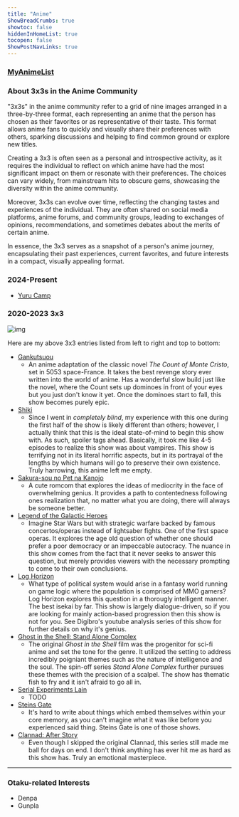 ```yaml
---
title: "Anime"
ShowBreadCrumbs: true 
showtoc: false 
hiddenInHomeList: true
tocopen: false
ShowPostNavLinks: true
---
```


<style>
.content a {
    text-decoration: underline;
}
</style>

### [MyAnimeList](https://myanimelist.net/profile/iamtacky)

### About 3x3s in the Anime Community
"3x3s" in the anime community refer to a grid of nine images arranged in a three-by-three format, each representing an anime that the person has chosen as their favorites or as representative of their taste. This format allows anime fans to quickly and visually share their preferences with others, sparking discussions and helping to find common ground or explore new titles.

Creating a 3x3 is often seen as a personal and introspective activity, as it requires the individual to reflect on which anime have had the most significant impact on them or resonate with their preferences. The choices can vary widely, from mainstream hits to obscure gems, showcasing the diversity within the anime community.

Moreover, 3x3s can evolve over time, reflecting the changing tastes and experiences of the individual. They are often shared on social media platforms, anime forums, and community groups, leading to exchanges of opinions, recommendations, and sometimes debates about the merits of certain anime.

In essence, the 3x3 serves as a snapshot of a person's anime journey, encapsulating their past experiences, current favorites, and future interests in a compact, visually appealing format.

### 2024-Present
- [Yuru Camp]()


### 2020-2023 3x3
![img](3x3anime.jpg)

Here are my above 3x3 entries listed from left to right and top to bottom:
- [Gankutsuou](https://myanimelist.net/anime/239/Gankutsuou)
    - An anime adaptation of the classic novel *The Count of Monte Cristo*, set in 5053 space-France. It takes the best revenge story ever written into the world of anime. Has a wonderful slow build just like the novel, where the Count sets up dominoes in front of your eyes but you just don't know it yet. Once the dominoes start to fall, this show becomes purely epic.
- [Shiki](https://myanimelist.net/anime/7724/Shiki)
    - Since I went in *completely blind*, my experience with this one during the first half of the show is likely different than others; however, I actually think that this is the ideal state-of-mind to begin this show with. As such, spoiler tags ahead. Basically, it took me like 4-5 episodes to realize this show was about vampires. This show is terrifying not in its literal horrific aspects, but in its portrayal of the lengths by which humans will go to preserve their own existence. Truly harrowing, this anime left me empty.
- [Sakura-sou no Pet na Kanojo](https://myanimelist.net/anime/13759/Sakura-sou_no_Pet_na_Kanojo)
    - A cute romcom that explores the ideas of mediocrity in the face of overwhelming genius. It provides a path to contentedness following ones realization that, no matter what you are doing, there will always be someone better.
- [Legend of the Galactic Heroes](https://myanimelist.net/anime/820/Ginga_Eiyuu_Densetsu)
    - Imagine Star Wars but with strategic warfare backed by famous concertos/operas instead of lightsaber fights. One of the first space operas. It explores the age old question of whether one should prefer a poor democracy or an impeccable autocracy. The nuance in this show comes from the fact that it never seeks to answer this question, but merely provides viewers with the necessary prompting to come to their own conclusions.
- [Log Horizon](https://myanimelist.net/anime/17265/Log_Horizon)
    - What type of political system would arise in a fantasy world running on game logic where the population is comprised of MMO gamers? Log Horizon explores this question in a thorougly intelligent manner. The best isekai by far. This show is largely dialogue-driven, so if you are looking for mainly action-based progression then this show is not for you. See Digibro's youtube analysis series of this show for further details on why it's genius.
- [Ghost in the Shell: Stand Alone Complex](https://myanimelist.net/anime/467/Koukaku_Kidoutai__Stand_Alone_Complex)
    - The original *Ghost in the Shell* film was the progenitor for sci-fi anime and set the tone for the genre. It utilized the setting to address incredibly poigniant themes such as the nature of intelligence and the soul. The spin-off series *Stand Alone Complex* further pursues these themes with the precision of a scalpel. The show has thematic fish to fry and it isn't afraid to go all in.
- [Serial Experiments Lain](https://myanimelist.net/anime/339/Serial_Experiments_Lain)
    - TODO 
- [Steins Gate](https://myanimelist.net/anime/9253/Steins_Gate)
    - It's hard to write about things which embed themselves within your core memory, as you can't imagine what it was like before you experienced said thing. Steins Gate is one of those shows. 
- [Clannad: After Story](https://myanimelist.net/anime/4181/Clannad__After_Story)
    - Even though I skipped the original Clannad, this series still made me ball for days on end. I don't think anything has ever hit me as hard as this show has. Truly an emotional masterpiece.
****

### Otaku-related Interests

- Denpa
- Gunpla
